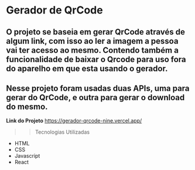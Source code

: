# Gerador de QrCode

## O projeto se baseia em gerar QrCode através de algum link, com isso ao ler a imagem a pessoa vai ter acesso ao mesmo. Contendo também a funcionalidade de baixar o Qrcode para uso fora do aparelho em que esta usando o gerador.

## Nesse projeto foram usadas duas APIs, uma para gerar do QrCode, e outra para gerar o download do mesmo.

**Link do Projeto** https://gerador-qrcode-nine.vercel.app/

>> Tecnologias Utilizadas

- HTML
- CSS
- Javascript
- React
